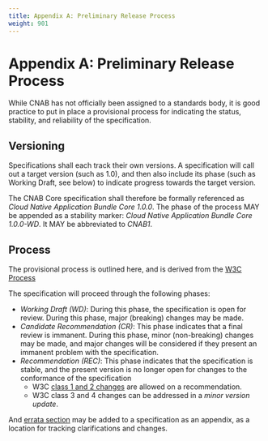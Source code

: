 ```yaml
---
title: Appendix A: Preliminary Release Process
weight: 901
---
```


# Appendix A: Preliminary Release Process

While CNAB has not officially been assigned to a standards body, it is good practice to put in place a provisional process for indicating the status, stability, and reliability of the specification.

## Versioning

Specifications shall each track their own versions. A specification will call out a target version (such as 1.0), and then also include its phase (such as Working Draft, see below) to indicate progress towards the target version.

The CNAB Core specification shall therefore be formally referenced as _Cloud Native Application Bundle Core 1.0.0_. The phase of the process MAY be appended as a stability marker: _Cloud Native Application Bundle Core 1.0.0-WD_. It MAY be abbreviated to _CNAB1_.

## Process

The provisional process is outlined here, and is derived from the [W3C Process](https://www.w3.org/2017/Process-20170301/)

The specification will proceed through the following phases:

- *Working Draft (WD)*: During this phase, the specification is open for review. During this phase, major (breaking) changes may be made.
- *Candidate Recommendation (CR)*: This phase indicates that a final review is immanent. During this phase, minor (non-breaking) changes may be made, and major changes will be considered if they present an immanent problem with the specification.
- *Recommendation (REC)*: This phase indicates that the specification is stable, and the present version is no longer open for changes to the conformance of the specification
  - W3C [class 1 and 2 changes](https://www.w3.org/2017/Process-20170301/#correction-classes) are allowed on a recommendation.
  - W3C class 3 and 4 changes can be addressed in a _minor version update_.

And [errata section](https://www.w3.org/2017/Process-20170301/#rec-modify) may be added to a specification as an appendix, as a location for tracking clarifications and changes.
